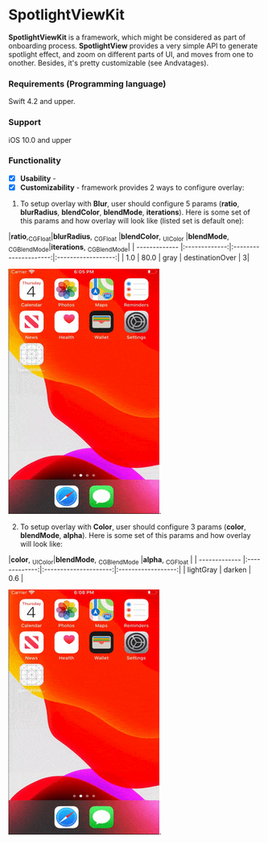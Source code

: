 # SpotlightViewKit
**SpotlightViewKit** is a framework, which might be considered as part of onboarding process. **SpotlightView** provides a very simple API to generate spotlight effect, and zoom on different parts of UI, and moves from one to onother. Besides, it's pretty customizable (see Andvatages).

### Requirements (Programming language)

Swift 4.2 and upper.

### Support

iOS 10.0 and upper

### Functionality

- [x] **Usability** - 
- [x] **Customizability** - framework provides 2 ways to configure overlay:

1. To setup overlay with **Blur**, user should configure 5 params (**ratio**, **blurRadius**, **blendColor**, **blendMode**, **iterations**). 
Here is some set of this params and how overlay will look like (listed set is default one):

|**ratio**,<sub>CGFloat</sub>|**blurRadius**, <sub>CGFloat</sub> |**blendColor**, <sub>UIColor</sub> |**blendMode**, <sub>CGBlendMode</sub>|**iterations**, <sub>CGBlendMode</sub>|
| ------------- |:-------------:|:---------------------:|:------------------:|
| 1.0        |    80.0    |      gray          |       destinationOver      | 3|

![](Demo/blur_appearence.gif).

2.  To setup overlay with **Color**, user should configure 3 params (**color**, **blendMode**, **alpha**). 
Here is some set of this params and how overlay will look like:

|**color**, <sub>UIColor</sub>|**blendMode**, <sub>CGBlendMode</sub> |**alpha**, <sub>CGFloat</sub> |
| ------------- |:-------------:|:---------------------:|:------------------:|
| lightGray      |    darken    |      0.6          |  

![](Demo/color_appearance.gif).